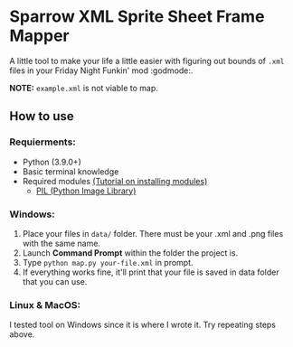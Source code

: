 # Sparrow XML Sprite Sheet Frame Mapper

A little tool to make your life a little easier with figuring out bounds of `.xml` files in your Friday Night Funkin' mod :godmode:.

**NOTE:** `example.xml` is not viable to map.

## How to use

### Requierments:
- Python (3.9.0+)
- Basic terminal knowledge
- Required modules [(Tutorial on installing modules)](https://docs.python.org/3/installing/index.html)
    - [PIL (Python Image Library)](https://pypi.org/project/Pillow/)

### Windows:
1. Place your files in `data/` folder. There must be your .xml and .png files with the same name.
2. Launch **Command Prompt** within the folder the project is.
3. Type `python map.py your-file.xml` in prompt.
4. If everything works fine, it'll print that your file is saved in data folder that you can use.

### Linux & MacOS:
I tested tool on Windows since it is where I wrote it. Try repeating steps above.